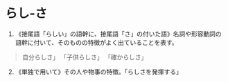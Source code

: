 # らし‐さ
1. 《接尾語「らしい」の語幹に、接尾語「さ」の付いた語》名詞や形容動詞の語幹に付いて、そのものの特徴がよく出ていることを表す。
> 自分らしさ」
>「子供らしさ」
>「確からしさ」
2. 《単独で用いて》その人や物事の特徴。「らしさを発揮する」